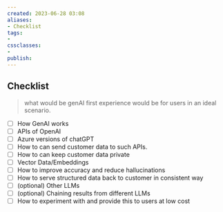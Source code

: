 ```yaml
---
created: 2023-06-28 03:08
aliases: 
- Checklist
tags:
- 
cssclasses:
- 
publish:
---
```


<!-- 
tags: 
-->

<!--internal
parent:: [[]]
child:: [[]]
related:: [[]]
-->

<!--external
- [ ] []()
-->

## Checklist

> what would be genAI first experience would be for users in an ideal scenario. 

- [ ] How GenAI works
- [ ] APIs of OpenAI
- [ ] Azure versions of chatGPT
- [ ] How to can send customer data to such APIs.
- [ ] How to can keep customer data private
- [ ] Vector Data/Embeddings
- [ ] How to improve accuracy and reduce hallucinations
- [ ] How to serve structured data back to customer in consistent way
- [ ] (optional) Other LLMs
- [ ] (optional) Chaining results from different LLMs
- [ ] How to experiment with and provide this to users at low cost
